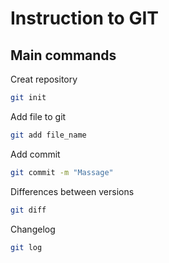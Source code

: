 # Instruction to GIT

## Main commands
Creat repository
```sh
git init
```
Add file to git
```sh
git add file_name
```
Add commit
```sh
git commit -m "Massage"
```
Differences between versions
```sh
git diff
```
Changelog
```sh
git log
```